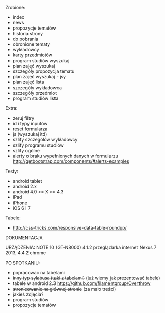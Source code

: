 Zrobione:
- index
- news
- propozycje tematów
- historia strony
- do pobrania
- obronione tematy
- wykładowcy
- karty przedmiotów
- program studiów wyszukaj
- plan zajęć wyszukaj
- szczegóły propozycja tematu
- plan zajęć wyszukaj - jsy
- plan zajęć lista
- szczegóły wykładowca
- szczegóły przedmiot
- program studiów lista

Extra:
- zeruj filtry
- id i typy inputów
- reset formularza
- js (wyszukaj itd)
- szlify szczegółów wykładowcy
- szlify programu studiów
- szlify ogólne
- alerty o braku wypełnionych danych w formularzu http://getbootstrap.com/components/#alerts-examples

Testy:
- android tablet
- android 2.x
- android 4.0 <= X <= 4.3
- iPad
- iPhone
- iOS 6 i 7

Tabele:
- http://css-tricks.com/responsive-data-table-roundup/

DOKUMENTACJA

URZĄDZENIA:
NOTE 10 (GT-N8000) 4.1.2 przeglądarka internet
Nexus 7 2013, 4.4.2 chrome

PO SPOTKANIU:
- popracować na tabelami
- ~~inny typ sylabusa (taki z tabelami)~~ (już wiemy jak prezentować tabele)
- tabele w android 2.3 https://github.com/filamentgroup/Overthrow
- ~~stronicowanie na głównej stronie~~ (za mało treści)
- jakieś zdjęcia?
- program studiów
- propozycje tematów
